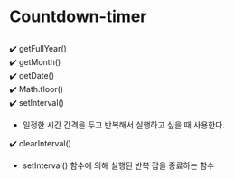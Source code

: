 # Countdown-timer

## 
✔️ getFullYear()  
✔️ getMonth()  
✔️ getDate()  
✔️ Math.floor()  
✔️ setInterval()  
 - 일정한 시간 간격을 두고 반복해서 실행하고 싶을 때 사용한다.

✔️ clearInterval()  
 - setInterval() 함수에 의해 실행된 반복 잡을 종료하는 함수
 